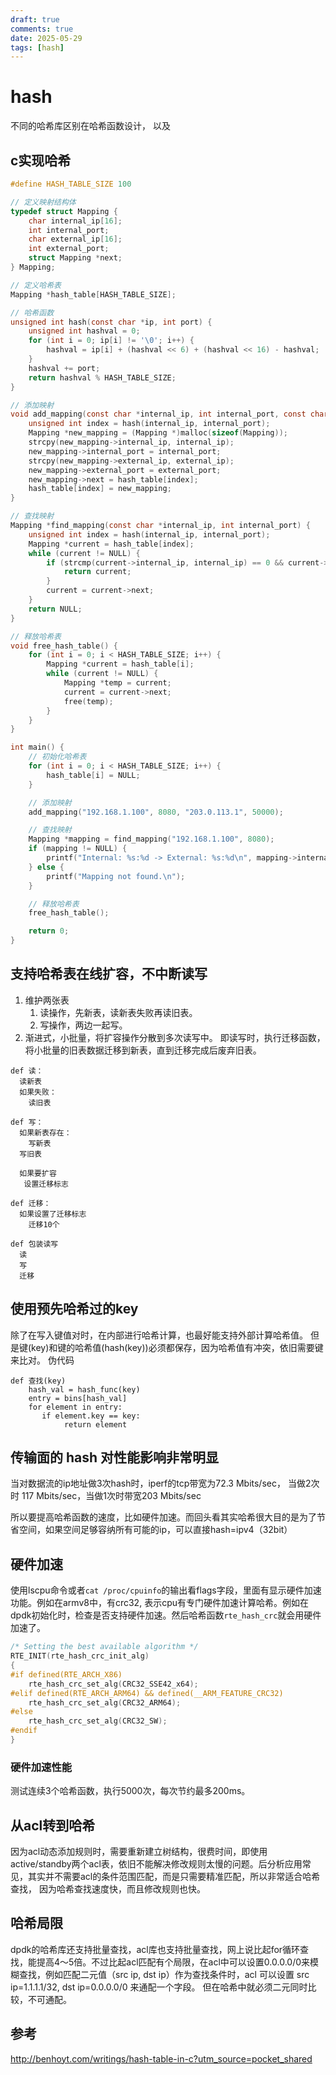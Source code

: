 ```yaml
---
draft: true
comments: true
date: 2025-05-29
tags: [hash]
---
```


# hash

不同的哈希库区别在哈希函数设计， 以及

## c实现哈希

```c
#define HASH_TABLE_SIZE 100

// 定义映射结构体
typedef struct Mapping {
    char internal_ip[16];
    int internal_port;
    char external_ip[16];
    int external_port;
    struct Mapping *next;
} Mapping;

// 定义哈希表
Mapping *hash_table[HASH_TABLE_SIZE];

// 哈希函数
unsigned int hash(const char *ip, int port) {
    unsigned int hashval = 0;
    for (int i = 0; ip[i] != '\0'; i++) {
        hashval = ip[i] + (hashval << 6) + (hashval << 16) - hashval;
    }
    hashval += port;
    return hashval % HASH_TABLE_SIZE;
}

// 添加映射
void add_mapping(const char *internal_ip, int internal_port, const char *external_ip, int external_port) {
    unsigned int index = hash(internal_ip, internal_port);
    Mapping *new_mapping = (Mapping *)malloc(sizeof(Mapping));
    strcpy(new_mapping->internal_ip, internal_ip);
    new_mapping->internal_port = internal_port;
    strcpy(new_mapping->external_ip, external_ip);
    new_mapping->external_port = external_port;
    new_mapping->next = hash_table[index];
    hash_table[index] = new_mapping;
}

// 查找映射
Mapping *find_mapping(const char *internal_ip, int internal_port) {
    unsigned int index = hash(internal_ip, internal_port);
    Mapping *current = hash_table[index];
    while (current != NULL) {
        if (strcmp(current->internal_ip, internal_ip) == 0 && current->internal_port == internal_port) {
            return current;
        }
        current = current->next;
    }
    return NULL;
}

// 释放哈希表
void free_hash_table() {
    for (int i = 0; i < HASH_TABLE_SIZE; i++) {
        Mapping *current = hash_table[i];
        while (current != NULL) {
            Mapping *temp = current;
            current = current->next;
            free(temp);
        }
    }
}

int main() {
    // 初始化哈希表
    for (int i = 0; i < HASH_TABLE_SIZE; i++) {
        hash_table[i] = NULL;
    }

    // 添加映射
    add_mapping("192.168.1.100", 8080, "203.0.113.1", 50000);

    // 查找映射
    Mapping *mapping = find_mapping("192.168.1.100", 8080);
    if (mapping != NULL) {
        printf("Internal: %s:%d -> External: %s:%d\n", mapping->internal_ip, mapping->internal_port, mapping->external_ip, mapping->external_port);
    } else {
        printf("Mapping not found.\n");
    }

    // 释放哈希表
    free_hash_table();

    return 0;
}
```

## 支持哈希表在线扩容，不中断读写

1. 维护两张表
   1. 读操作，先新表，读新表失败再读旧表。
   2. 写操作，两边一起写。
2. 渐进式，小批量，将扩容操作分散到多次读写中。 即读写时，执行迁移函数，将小批量的旧表数据迁移到新表，直到迁移完成后废弃旧表。 

```
def 读：
  读新表
  如果失败：
    读旧表

def 写：
  如果新表存在：
    写新表
  写旧表

  如果要扩容
   设置迁移标志

def 迁移：
  如果设置了迁移标志
    迁移10个

def 包装读写
  读
  写
  迁移
```

## 使用预先哈希过的key

除了在写入键值对时，在内部进行哈希计算，也最好能支持外部计算哈希值。 但是键(key)和键的哈希值(hash(key))必须都保存，因为哈希值有冲突，依旧需要键来比对。
伪代码
```
def 查找(key)
    hash_val = hash_func(key)
    entry = bins[hash_val]
    for element in entry:
       if element.key == key:
            return element
```


## 传输面的 hash 对性能影响非常明显
当对数据流的ip地址做3次hash时，iperf的tcp带宽为72.3 Mbits/sec， 当做2次时 117 Mbits/sec，当做1次时带宽203 Mbits/sec

所以要提高哈希函数的速度，比如硬件加速。而回头看其实哈希很大目的是为了节省空间，如果空间足够容纳所有可能的ip，可以直接hash=ipv4（32bit）

## 硬件加速
使用lscpu命令或者`cat /proc/cpuinfo`的输出看flags字段，里面有显示硬件加速功能。例如在armv8中，有crc32, 表示cpu有专门硬件加速计算哈希。例如在dpdk初始化时，检查是否支持硬件加速。然后哈希函数`rte_hash_crc`就会用硬件加速了。

```c
/* Setting the best available algorithm */
RTE_INIT(rte_hash_crc_init_alg)
{
#if defined(RTE_ARCH_X86)
	rte_hash_crc_set_alg(CRC32_SSE42_x64);
#elif defined(RTE_ARCH_ARM64) && defined(__ARM_FEATURE_CRC32)
	rte_hash_crc_set_alg(CRC32_ARM64);
#else
	rte_hash_crc_set_alg(CRC32_SW);
#endif
}
```

### 硬件加速性能
测试连续3个哈希函数，执行5000次，每次节约最多200ms。

## 从acl转到哈希
因为acl动态添加规则时，需要重新建立树结构，很费时间，即使用active/standby两个acl表，依旧不能解决修改规则太慢的问题。后分析应用常见，其实并不需要acl的条件范围匹配，而是只需要精准匹配，所以非常适合哈希查找， 因为哈希查找速度快，而且修改规则也快。

## 哈希局限
dpdk的哈希库还支持批量查找，acl库也支持批量查找，网上说比起for循环查找，能提高4～5倍。不过比起acl匹配有个局限，在acl中可以设置0.0.0.0/0来模糊查找，例如匹配二元值（src ip, dst ip）作为查找条件时，acl 可以设置 src ip=1.1.1.1/32, dst ip=0.0.0.0/0 来通配一个字段。 但在哈希中就必须二元同时比较，不可通配。

## 参考
http://benhoyt.com/writings/hash-table-in-c?utm_source=pocket_shared